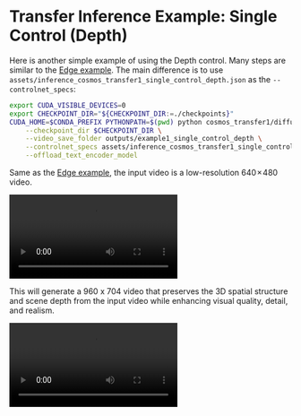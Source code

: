 # Transfer Inference Example: Single Control (Depth)

Here is another simple example of using the Depth control. Many steps are similar to the [Edge example](/examples/inference_cosmos_transfer1_7b.md#example-single-control-edge). The main difference is to use `assets/inference_cosmos_transfer1_single_control_depth.json` as the `--controlnet_specs`:

```bash
export CUDA_VISIBLE_DEVICES=0
export CHECKPOINT_DIR="${CHECKPOINT_DIR:=./checkpoints}"
CUDA_HOME=$CONDA_PREFIX PYTHONPATH=$(pwd) python cosmos_transfer1/diffusion/inference/transfer.py \
    --checkpoint_dir $CHECKPOINT_DIR \
    --video_save_folder outputs/example1_single_control_depth \
    --controlnet_specs assets/inference_cosmos_transfer1_single_control_depth.json \
    --offload_text_encoder_model
```
Same as the [Edge example](/examples/inference_cosmos_transfer1_7b.md#example-single-control-edge), the input video is a low-resolution 640 × 480 video.

<video src="https://github.com/user-attachments/assets/e63b9e9c-fee1-4105-a480-bb525bde1115">
  Your browser does not support the video tag.
</video>

This will generate a 960 x 704 video that preserves the 3D spatial structure and scene depth from the input video while enhancing visual quality, detail, and realism.

<video src="https://github.com/user-attachments/assets/0e09caba-3550-45c4-95ce-28ca0af22d25">
  Your browser does not support the video tag.
</video>